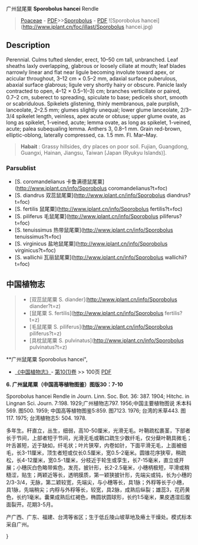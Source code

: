 广州鼠尾粟 **Sporobolus hancei** Rendle

> [Poaceae](http://www.iplant.cn/info/Poaceae?t=foc) - [PDF](http://www.iplant.cn/foc/pdf/Poaceae.pdf)>>[Sporobolus](http://www.iplant.cn/info/Sporobolus?t=foc) - [PDF](http://www.iplant.cn/foc/pdf/Sporobolus.pdf)
![Sporobolus hancei](http://www.iplant.cn/foc/illast/Sporobolus hancei.jpg)

## Description

Perennial. Culms tufted slender, erect, 10–50 cm tall, unbranched. Leaf sheaths laxly overlapping, glabrous or loosely ciliate at mouth; leaf blades narrowly linear and flat near ligule becoming involute toward apex, or acicular throughout, 3–12 cm × 0.5–2 mm, adaxial surface puberulous, abaxial surface glabrous; ligule very shortly hairy or obscure. Panicle laxly contracted to open, 4–12 × 0.5–1(–3) cm; branches verticillate or paired, 0.7–2 cm, suberect to spreading, spiculate to base; pedicels short, smooth or scabridulous. Spikelets glistening, thinly membranous, pale purplish, lanceolate, 2–2.5 mm; glumes slightly unequal; lower glume lanceolate, 2/3–3/4 spikelet length, veinless, apex acute or obtuse; upper glume ovate, as long as spikelet, 1-veined, acute; lemma ovate, as long as spikelet, 1-veined, acute; palea subequaling lemma. Anthers 3, 0.8–1 mm. Grain red-brown, elliptic-oblong, laterally compressed, ca. 1.5 mm. Fl. Mar–May.

> **Habait** : 
> Grassy hillsides, dry places on poor soil. Fujian, Guangdong, Guangxi, Hainan, Jiangsu, Taiwan [Japan (Ryukyu Islands)].

### Parsublist

* [S.  coromandelianus  卡鲁满德鼠尾粟](http://www.iplant.cn/info/Sporobolus coromandelianus?t=foc)
* [S.  diandrus  双蕊鼠尾粟](http://www.iplant.cn/info/Sporobolus diandrus?t=foc)
* [S.  fertilis  鼠尾粟](http://www.iplant.cn/info/Sporobolus fertilis?t=foc)
* [S.  piliferus  毛鼠尾粟](http://www.iplant.cn/info/Sporobolus piliferus?t=foc)
* [S.  tenuissimus  热带鼠尾粟](http://www.iplant.cn/info/Sporobolus tenuissimus?t=foc)
* [S.  virginicus  盐地鼠尾粟](http://www.iplant.cn/info/Sporobolus virginicus?t=foc)
* [S.  wallichii  瓦丽鼠尾粟](http://www.iplant.cn/info/Sporobolus wallichii?t=foc)

## 中国植物志

> * [双蕊鼠尾粟  S.  diander](http://www.iplant.cn/info/Sporobolus diander?t=z)
> * [鼠尾粟  S.  fertilis](http://www.iplant.cn/info/Sporobolus fertilis?t=z)
> * [毛鼠尾粟  S.  piliferus](http://www.iplant.cn/info/Sporobolus piliferus?t=z)
> * [具枕鼠尾粟  S.  pulvinatus](http://www.iplant.cn/info/Sporobolus pulvinatus?t=z)

**广州鼠尾粟 Sporobolus hancei",

* [《中国植物志》](http://www.iplant.cn/frps)- [第10(1)卷](http://www.iplant.cn/frps/vol/10(1)) >> 100页 [PDF](http://www.iplant.cn/frps/pdf/10(1)/100.pdf)

**6. 广州鼠尾粟（中国高等植物图鉴）图版30：7-10**

Sporobolus hancei Rendle in Journ. Linn. Soc. Bot. 36: 387. 1904; Hitchc. in Lingnan Sci. Journ. 7:198. 1929;广州植物志797. 1956;中国主要植物图说 禾本科569. 图500. 1959; 中国高等植物图鉴5:859. 图7123. 1976; 台湾的禾草443. 图117. 1975; 台湾植物志5: 504. 1978.

多年生。秆直立，丛生，细弱，高10-50厘米，光滑无毛。叶鞘疏松裹茎，下部者长于节间，上部者短于节间，光滑无毛或鞘口疏生少数纤毛，仅分蘖叶鞘具微毛；叶舌甚短，近于缺如，纤毛状；叶片狭窄，内卷如针，下面平滑无毛，上面被细毛，长3-11厘米，顶生者短或仅长0.5厘米，宽0.5-2毫米。圆锥花序狭窄，稍疏松，长4-12厘米，宽0.5-1厘米，分枝近于轮生或孪生，长7-15毫米，直立或开展；小穗灰白色略带紫色，发亮，披针形，长2-2.5毫米，小穗柄极短，平滑或稍糙涩，贴生；两颖近等长，透明膜质，第一颖狭披针形，先端尖或钝，长为小穗的2/3-3/4，无脉，第二颖较宽，先端尖，与小穗等长，具1脉；外稃等长于小穗，具1脉，先端稍尖；内稃与外稃等长，较宽，具2脉，成熟后纵裂；雄蕊3，花药黄色，长约1毫米。囊果成熟后红褐色，椭圆状圆球形，长约1:5毫米，果皮遇湿后腹面裂开。花期3-5月。

产广西、广东、福建、台湾等省区；生于低丘陵山坡草地及瘠土干燥处。模式标本采自广州。

}